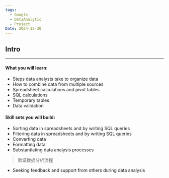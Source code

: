 ```yaml
---
tags:
  - Google
  - DataAnalytic
  - Project
Date: 2024-12-30
---
```

## Intro
---
#### What you will learn:

- Steps data analysts take to organize data
- How to combine data from multiple sources
- Spreadsheet calculations and pivot tables
- SQL calculations
- Temporary tables
- Data validation

#### Skill sets you will build:

- Sorting data in spreadsheets and by writing SQL queries
- Filtering data in spreadsheets and by writing SQL queries
- Converting data
- Formatting data
- Substantiating data analysis processes
> 验证数据分析流程
- Seeking feedback and support from others during data analysis